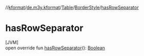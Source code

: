 //[kformat](../../../../index.md)/[de.m3y.kformat](../../index.md)/[Table](../index.md)/[BorderStyle](index.md)/[hasRowSeparator](has-row-separator.md)

# hasRowSeparator

[JVM]\
open override fun [hasRowSeparator](has-row-separator.md)(): [Boolean](https://kotlinlang.org/api/latest/jvm/stdlib/kotlin/-boolean/index.html)
